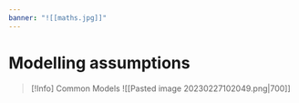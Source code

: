 ```yaml
---
banner: "![[maths.jpg]]"
---
```

# Modelling assumptions

> [!Info] Common Models
> ![[Pasted image 20230227102049.png|700]]

